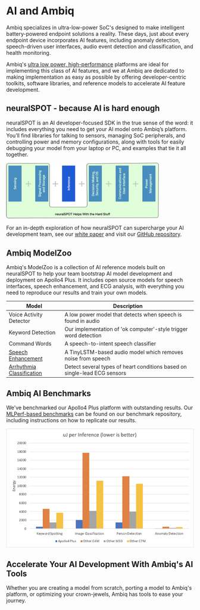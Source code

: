 # AI and Ambiq

Ambiq specializes in ultra-low-power SoC's designed to make intelligent battery-powered endpoint solutions a reality. These days, just about every endpoint device incorporates AI features, including anomaly detection, speech-driven user interfaces, audio event detection and classification, and health monitoring.

Ambiq's [ultra low power, high-performance](https://github.com/AmbiqAI/MLPerfTiny/blob/main/docs/benchmark_results.md) platforms are ideal for implementing this class of AI features, and we at Ambiq are dedicated to making implementation as easy as possible by offering developer-centric toolkits, software libraries, and reference models to accelerate AI feature development.

## neuralSPOT - because AI is hard enough

neuralSPOT is an AI developer-focused SDK in the true sense of the word: it includes everything you need to get your AI model onto Ambiq’s platform. You’ll find libraries for talking to sensors, managing SoC peripherals, and controlling power and memory configurations, along with tools for easily debugging your model from your laptop or PC, and examples that tie it all together.

<img src="./image-20220927160935318.png" alt="you-are-here" style="zoom:40%;" />

For an in-depth exploration of how neuralSPOT can supercharge your AI development team, see our [white paper](./Introduction-to-neuralSPOT.md) and visit our [GitHub repository](https://github.com/AmbiqAI/neuralSPOT).

## Ambiq ModelZoo

Ambiq's ModelZoo is a collection of AI reference models built on neuralSPOT to help your team bootstrap AI model development and deployment on Apollo4 Plus. It includes open source models for speech interfaces, speech enhancement, and ECG analysis, with everything you need to reproduce our results and train your own models.

| Model                                                        | Description                                                  |
| ------------------------------------------------------------ | ------------------------------------------------------------ |
| Voice Activity Detector                                      | A low power model that detects when speech is found in audio |
| Keyword Detection                                            | Our implementation of 'ok computer'-style trigger word detection |
| Command Words                                                | A speech-to-intent speech classifier                         |
| [Speech Enhancement](https://github.com/AmbiqAI/speech-enhancement) | A TinyLSTM-based audio model which removes noise from speech |
| [Arrhythmia Classification](https://github.com/AmbiqAI/ecg-arrhythmia) | Detect several types of heart conditions based on single-lead ECG sensors |

## Ambiq AI Benchmarks

We've benchmarked our Apollo4 Plus platform with outstanding results. Our [MLPerf-based benchmarks](https://github.com/AmbiqAI/MLPerfTiny) can be found on our benchmark repository, including instructions on how to replicate our results.

![Our results](https://github.com/AmbiqAI/MLPerfTiny/blob/main/docs/results.png)

## Accelerate Your AI Development With Ambiq's AI Tools

Whether you are creating a model from scratch, porting a model to Ambiq's platform, or optimizing your crown-jewels, Ambiq has tools to ease your journey.

